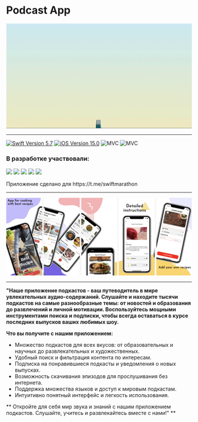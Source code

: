 # Podcast App
<img src="https://github.com/Loveink/BestRecipes/blob/develop/assets/readmegif.gif" width="900">

---

<p align="left"> 
<a href="https://swift.org">
<img src="https://img.shields.io/badge/Swift-5.7-orange" alt="Swift Version 5.7" /></a>
<a href="https://developer.apple.com/ios/">
<img src="https://img.shields.io/badge/iOS-15.0%2B-success" alt="iOS Version 15.0"/></a>
<img src="https://img.shields.io/badge/MVC-ff69b4" alt="MVC" /></a>
<img src="https://img.shields.io/badge/No storyboard-purple" alt="MVC" /></a>
</p>

### В разработке участвовали:
<p align="left"> 
<a href="https://github.com/Loveink">
<img src="https://img.shields.io/badge/Loveink-pink"/></a>
<a href="https://github.com/Vanopr">
<img src="https://img.shields.io/badge/Vanopr-red"/></a>
<a href="https://github.com/sattarov-t">
<img src="https://img.shields.io/badge/sattarov_t-green"/></a>
<a href="https://github.com/vtagilov">
<img src="https://img.shields.io/badge/vtagilov-blue"/></a>
<a href="https://github.com/AnastasiaRybakova26">
<img src="https://img.shields.io/badge/AnastasiaRybakova26-purple"/></a>
</p>
Приложение сделано для https://t.me/swiftmarathon

---

<img width="1670" src="https://github.com/Loveink/BestRecipes/blob/develop/assets/readmeimage.png">

---

**"Наше приложение подкастов - ваш путеводитель в мире увлекательных аудио-содержаний. Слушайте и находите тысячи подкастов на самые разнообразные темы: от новостей и образования до развлечений и личной мотивации. Воспользуйтесь мощными инструментами поиска и подписки, чтобы всегда оставаться в курсе последних выпусков ваших любимых шоу.**

**Что вы получите с нашим приложением:**
* Множество подкастов для всех вкусов: от образовательных и научных до развлекательных и художественных.
* Удобный поиск и фильтрация контента по интересам.
* Подписка на понравившиеся подкасты и уведомления о новых выпусках.
* Возможность скачивания эпизодов для прослушивания без интернета.
* Поддержка множества языков и доступ к мировым подкастам.
* Интуитивно понятный интерфейс и легкость использования.

** Откройте для себя мир звука и знаний с нашим приложением подкастов. Слушайте, учитесь и развлекайтесь вместе с нами!" **

